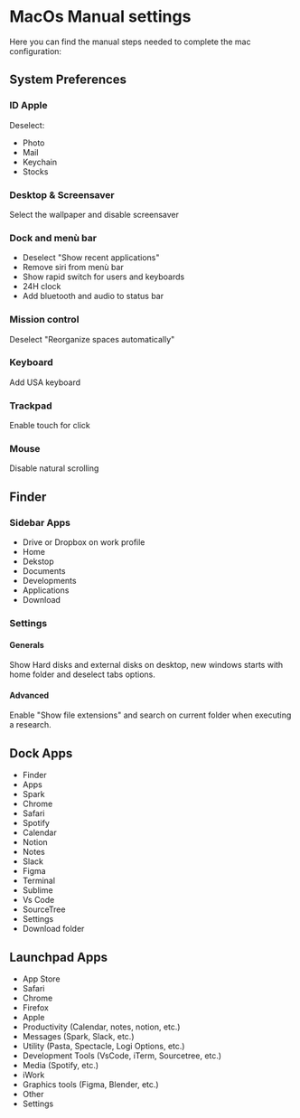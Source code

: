 # MacOs Manual settings

Here you can find the manual steps needed to complete the mac configuration:

## System Preferences

### ID Apple

Deselect: 
- Photo
- Mail
- Keychain
- Stocks
  
### Desktop & Screensaver 

Select the wallpaper and disable screensaver

### Dock and menù bar 

- Deselect "Show recent applications"
- Remove siri from menù bar
- Show rapid switch for users and keyboards
- 24H clock
- Add bluetooth and audio to status bar

### Mission control

Deselect "Reorganize spaces automatically"

### Keyboard

Add USA keyboard

### Trackpad

Enable touch for click

### Mouse

Disable natural scrolling

## Finder

### Sidebar Apps

- Drive or Dropbox on work profile
- Home
- Dekstop
- Documents
- Developments
- Applications
- Download 

### Settings

#### Generals

Show Hard disks and external disks on desktop, new windows starts with home folder and deselect tabs options.

#### Advanced

Enable "Show file extensions" and search on current folder when executing a research.

## Dock Apps

- Finder
- Apps
- Spark
- Chrome
- Safari
- Spotify
- Calendar
- Notion
- Notes
- Slack
- Figma
- Terminal
- Sublime
- Vs Code
- SourceTree
- Settings
- Download folder

## Launchpad Apps

- App Store
- Safari
- Chrome
- Firefox
- Apple
- Productivity (Calendar, notes, notion, etc.)
- Messages (Spark, Slack, etc.)
- Utility (Pasta, Spectacle, Logi Options, etc.)
- Development Tools (VsCode, iTerm, Sourcetree, etc.)
- Media (Spotify, etc.)
- iWork
- Graphics tools (Figma, Blender, etc.)
- Other
- Settings



